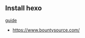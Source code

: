 ## Install hexo

[guide](http://zipperary.com/2013/05/28/hexo-guide-2/)

- https://www.bountysource.com/
